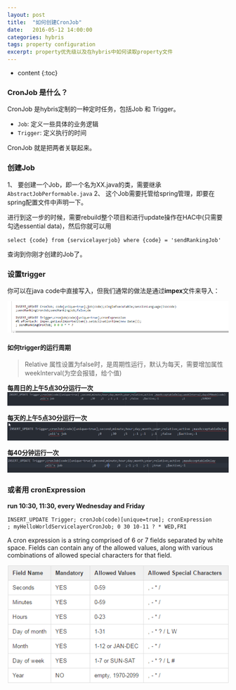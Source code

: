 ```yaml
---
layout: post
title:  "如何创建CronJob"
date:   2016-05-12 14:00:00
categories: hybris
tags: property configuration
excerpt: property优先级以及在hybris中如何读取property文件
---
```

* content
{:toc}


### CronJob 是什么？  

CronJob 是hybris定制的一种定时任务，包括Job 和 Trigger。

* `Job`: 定义一些具体的业务逻辑
* `Trigger`: 定义执行的时间

CronJob 就是把两者关联起来。

### 创建Job  

1、 要创建一个Job，即一个名为XX.java的类，需要继承 `AbstractJobPerformable.java`
2、 这个Job需要托管给spring管理，即要在spring配置文件中声明一下。

进行到这一步的时候，需要rebuild整个项目和进行update操作在HAC中(只需要勾选essential data)，然后你就可以用

```
select {code} from {servicelayerjob} where {code} = 'sendRankingJob'
```
查询到你刚才创建的Job了。

### 设置trigger

你可以在java code中直接写入，但我们通常的做法是通过**impex**文件来导入：

![cronjob](https://raw.githubusercontent.com/levioZ/levioZ.github.io/master/images/cronjob.png)  

#### 如何trigger的运行周期

>Relative 属性设置为false时，是周期性运行，默认为每天，需要增加属性 weekInterval(为空会报错，给个值)

**每周日的上午5点30分运行一次**
![trigger1](https://raw.githubusercontent.com/levioZ/levioZ.github.io/master/images/trgger1.png)

**每天的上午5点30分运行一次**
![trigger2](https://raw.githubusercontent.com/levioZ/levioZ.github.io/master/images/trigger2.png)

**每40分钟运行一次**
![trigger3](https://raw.githubusercontent.com/levioZ/levioZ.github.io/master/images/trigger3.png)

### 或者用 **cronExpression**  

**run 10:30, 11:30, every Wednesday and Friday**

```xml
INSERT_UPDATE Trigger; cronJob(code)[unique=true]; cronExpression
; myHelloWorldServicelayerCronJob; 0 30 10-11 ? * WED,FRI
```  

A cron expression is a string comprised of 6 or 7 fields separated by white space. Fields can contain any of the allowed values, along with various combinations of allowed special characters for that field.

![expression](https://raw.githubusercontent.com/levioZ/levioZ.github.io/master/images/expression.png)
